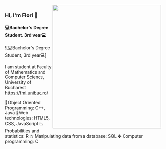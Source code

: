 <img src = "https://pbs.twimg.com/profile_images/795713752305909760/kWpOyDhW.jpg" width="350" height="400" align="right"/> 

### Hi, I'm Flori 👋
#### 💻Bachelor's Degree Student, 3rd year💻
![💻Bachelor's Degree Student, 3rd year💻]


I am student at Faculty of Mathematics and Computer Science, University of Bucharest https://fmi.unibuc.ro/

💎Object Oriented Programming: C++, Java
🎀Web technologies: HTML5, CSS, JavaScript
📉 Probabilities and statistics: R
✫ Manipulating data from a database: SQL
✤ Computer programming: C






